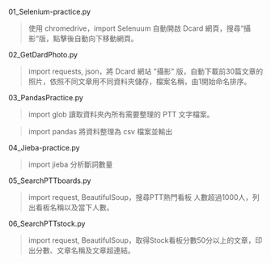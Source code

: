 
01_Selenium-practice.py

> 使用 chromedrive，import Selenuum 自動開啟 Dcard 網頁，搜尋“攝影“版，點擊後自動向下移動網頁。

02_GetDardPhoto.py

> import requests, json，將 Dcard 網站 "攝影" 版，自動下載前30篇文章的照片，依照不同文章用不同資料夾儲存，檔案名稱，由1開始命名排序。

03_PandasPractice.py

> import glob 讀取資料夾內所有需要整理的 PTT 文字檔案。

> import pandas 將資料整理為 csv 檔案並輸出

04_Jieba-practice.py

> import jieba 分析斷詞數量

05_SearchPTTboards.py

> import request, BeautifulSoup，搜尋PTT熱門看板 人數超過1000人，列出看板名稱以及當下人數。

06_SearchPTTstock.py

> import request, BeautifulSoup，取得Stock看板分數50分以上的文章，印出分數、文章名稱及文章超連結。

